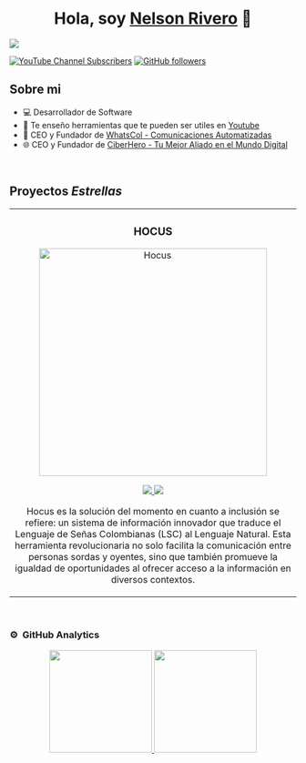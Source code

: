 <div align="center">
<h1 align="center">Hola, soy <a href="https://nelsonrivero.com">Nelson Rivero</a> 👋</h1>
</div>
<img src="https://i.ibb.co/55DJymb/nelson-rivero-1.png">

[![YouTube Channel Subscribers](https://img.shields.io/youtube/channel/subscribers/UCNJUl2E1S8rqjZMwSSsf4KQ?style=social)](https://youtube.com/@riveronelson?sub_confirmation=1)
[![GitHub followers](https://img.shields.io/github/followers/Nelsonrivero?style=social)](https://github.com/Nelsonrivero)




## Sobre mi

- 💻 Desarrollador de Software
- 🎥 Te enseño herramientas que te pueden ser utiles en [Youtube](https://youtube.com/@riveronelson?sub_confirmation=1)
- 🤖 CEO y Fundador de [WhatsCol - Comunicaciones Automatizadas](https://whatscol.com/)
- 🌐 CEO y Fundador de [CiberHero - Tu Mejor Aliado en el Mundo Digital](https://ciberhero.com.co/es)
<br>

## Proyectos *Estrellas*
<table>
<tr>
<td width="50%">
<h3 align="center">HOCUS</h3>
<div align="center">
<a href="https://youtu.be/ZuPaklSGw_s?si=ya7ImDaKR3cQpzKW" target="_blank"><img src="https://i.ibb.co/2cFgN15/hucus.jpg" width="400" alt="Hocus"></a>
<p>
<a href="" target="_blank">
<img src="https://img.shields.io/badge/CÓDIGO-ff9?style=for-the-badge&logo=github&logoColor=black">
</a>
<a href="https://youtu.be/ZuPaklSGw_s?si=ya7ImDaKR3cQpzKW" target="_blank">
<img src="https://img.shields.io/badge/-Youtube-green?style=for-the-badge&color=fbfc40">
</a>
</p>
<p>Hocus es la solución del momento en cuanto a inclusión se refiere: un sistema de información innovador que traduce el Lenguaje de Señas Colombianas (LSC) al Lenguaje Natural. Esta herramienta revolucionaria no solo facilita la comunicación entre personas sordas y oyentes, sino que también promueve la igualdad de oportunidades al ofrecer acceso a la información en diversos contextos.</p>
</div>
                                                                                      
</td>
     

 
</table>                                                                                 
</div>
<br>

### ⚙️ &nbsp;GitHub Analytics

<p align="center">
<a href="https://github.com/Nelsonrivero">
  <img height="180em" src="https://github-readme-stats-eight-theta.vercel.app/api?username=Nelsonrivero&show_icons=true&theme=algolia&include_all_commits=true&count_private=true"/>
  <img height="180em" src="https://github-readme-stats-eight-theta.vercel.app/api/top-langs/?username=Nelsonrivero&layout=compact&langs_count=8&theme=algolia"/>
</a>
</p>
